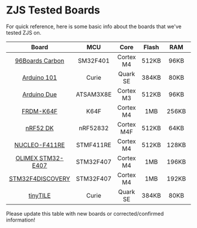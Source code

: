 ZJS Tested Boards
=================

For quick reference, here is some basic info about the boards that we've tested ZJS on.

| Board                                                    | MCU        | Core       | Flash |  RAM  | Ethernet | BLE | Sensors       | GPIOs | AINs | AOUTs | PWMs |
| :---:                                                    | :---:      | :---:      | :---: | :---: |   :---:  |:---:|  :---:        | :---: | :---:| :---: | :---:|
| [96Boards Carbon](http://goo.gl/UuzFou)                  | SM32F401   | Cortex M4  | 512KB |  96KB |          |  X  |               |  26?  |   6  |   ?   |  3?  |
| [Arduino 101](https://store.arduino.cc/usa/arduino-101)  | Curie      | Quark SE   | 384KB |  80KB |          |  X  | accel, gyro   |   14  |   6  |   0   |   4  |
| [Arduino Due](https://store.arduino.cc/usa/arduino-due)  | ATSAM3X8E  | Cortex M3  | 512KB |  96KB |          |     |               |   54  |  12  |   2   |  12  |
| [FRDM-K64F](https://os.mbed.com/platforms/FRDM-K64F/)    | K64F       | Cortex M4  |   1MB | 256KB |     X    |     | accel, magnet |   40  |   ?  |   ?   |  18  |
| [nRF52 DK](http://goo.gl/oncoJp)                         | nRF52832   | Cortex M4F | 512KB |  64KB |          |  X  |               |   32  |   ?  |   ?   |   ?  |
| [NUCLEO-F411RE](http://goo.gl/xdttM2)                    | STMF411RE  | Cortex M4  | 512KB | 128KB |          |     |               |   50  |  16  |   ?   | 15?  |
| [OLIMEX STM32-E407](http://goo.gl/JVpg1K)                | STM32F407  | Cortex M4  |   1MB | 196KB |     X    |     |               |  114  | 24?  |  2?   | 17?  |
| [STM32F4DISCOVERY](http://goo.gl/4aPzyH)                 | STM32F407  | Cortex M4  |   1MB | 192KB |          |     |               |   50  |  16  |   ?   | 15?  |
| [tinyTILE](https://software.intel.com/en-us/node/675623) | Curie      | Quark SE   | 384KB |  80KB |          |  X  | accel, gyro   |   14  |   6  |   0   |   4  |

Please update this table with new boards or corrected/confirmed information!
